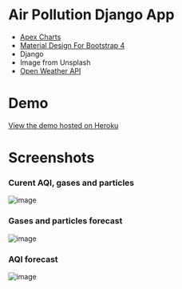 
# Air Pollution Django App
- [Apex Charts](https://apexcharts.com/)
- [Material Design For Bootstrap 4](https://mdbootstrap.com/docs/b4/jquery/)
- Django
- Image from Unsplash
- [Open Weather API](https://openweathermap.org/api/air-pollution)

# Demo
[View the demo hosted on Heroku](https://airpollutiondemo.herokuapp.com/dashboard/)

# Screenshots
### Curent AQI, gases and particles
![image](https://user-images.githubusercontent.com/47489747/111072410-2cdc2680-84e3-11eb-8ce3-171879a8fa6b.png)

### Gases and particles forecast
![image](https://user-images.githubusercontent.com/47489747/111072494-85abbf00-84e3-11eb-802f-917fe465535a.png)

### AQI forecast
![image](https://user-images.githubusercontent.com/47489747/111072641-14b8d700-84e4-11eb-9f1e-e74aee6e44f7.png)

